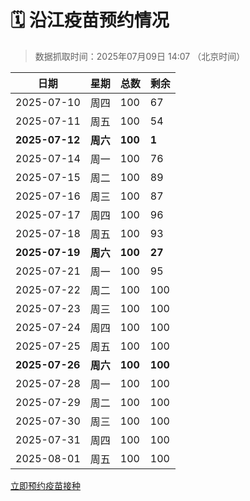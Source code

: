 # 🗓️ 沿江疫苗预约情况

> 数据抓取时间：2025年07月09日 14:07 （北京时间）

| 日期 | 星期 | 总数 | 剩余 |
|------|------|------|------|
| 2025-07-10 | 周四 | 100 | 67 |
| 2025-07-11 | 周五 | 100 | 54 |
| **2025-07-12** | **周六** | **100** | **1** |
| 2025-07-14 | 周一 | 100 | 76 |
| 2025-07-15 | 周二 | 100 | 89 |
| 2025-07-16 | 周三 | 100 | 87 |
| 2025-07-17 | 周四 | 100 | 96 |
| 2025-07-18 | 周五 | 100 | 93 |
| **2025-07-19** | **周六** | **100** | **27** |
| 2025-07-21 | 周一 | 100 | 95 |
| 2025-07-22 | 周二 | 100 | 100 |
| 2025-07-23 | 周三 | 100 | 100 |
| 2025-07-24 | 周四 | 100 | 100 |
| 2025-07-25 | 周五 | 100 | 100 |
| **2025-07-26** | **周六** | **100** | **100** |
| 2025-07-28 | 周一 | 100 | 100 |
| 2025-07-29 | 周二 | 100 | 100 |
| 2025-07-30 | 周三 | 100 | 100 |
| 2025-07-31 | 周四 | 100 | 100 |
| 2025-08-01 | 周五 | 100 | 100 |


<div class="button-container">
<a class="btn" href="http://yfzweb.ishequ.net/#/login" target="_blank">立即预约疫苗接种</a>
</div>

